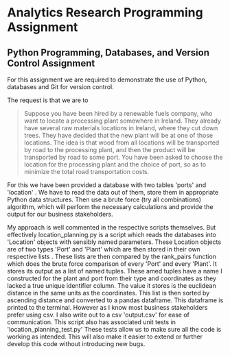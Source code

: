 # Analytics Research Programming Assignment
## Python Programming, Databases, and Version Control Assignment
For this assignment we are required to demonstrate the use of Python, databases
and Git for version control.

The request is that we are to

> Suppose you have been hired by a renewable fuels company, who want to locate a
> processing plant somewhere in Ireland. They already have several raw materials
> locations in Ireland, where they cut down trees. They have decided that the
> new plant will be at one of those locations. The idea is that wood from all 
> locations will be transported by road to the processing plant, and then the
> product will be transported by road to some port. You have been asked to
> choose the location for the processing plant and the choice of port, so as to
> minimize the total road transportation costs.


For this we have been provided a database with two tables 'ports' and 'location'
. We have to read the data out of them, store them in appropriate Python data
structures. Then use a brute force (try all combinations) algorithm, which will
perform the necessary calculations and provide the output for our business
stakeholders.

My approach is well commented in the respective scripts themselves. But
effectively location_planning.py is a script which reads the databases into 
'Location' objects with sensibly named parameters. These Location objects are of
two types 'Port' and 'Plant' which are then stored in their own respective lists
. These lists are then compared by the rank_pairs function which does the brute
force comparison of every 'Port' and every 'Plant'. It stores its output as a
list of named tuples. These amed tuples have a name I constructed for the plant
and port from their type and coordinates as they lacked a true unique identifier
column. The value it stores is the euclidean distance in the same units as the
coordinates. This list is then sorted by ascending distance and converted to a
pandas dataframe. This dataframe is printed to the terminal. However as I know
most business stakeholders prefer using csv. I also write out to a csv
'output.csv' for ease of communication. This script also has associated unit
tests in 'location_planning_test.py' These tests allow us to make sure all the
code is working as intended. This will also make it easier to extend or further
develop this code without introducing new bugs.

